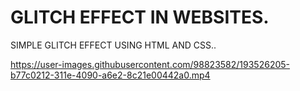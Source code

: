 # GLITCH EFFECT IN WEBSITES.
SIMPLE GLITCH EFFECT USING HTML AND CSS..


https://user-images.githubusercontent.com/98823582/193526205-b77c0212-311e-4090-a6e2-8c21e00442a0.mp4
